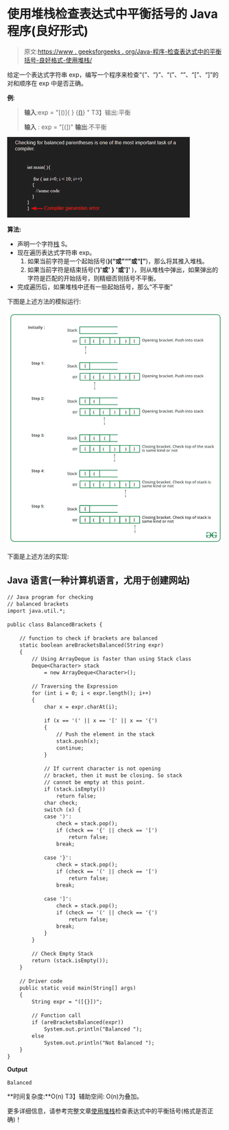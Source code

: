 # 使用堆栈检查表达式中平衡括号的 Java 程序(良好形式)

> 原文:[https://www . geeksforgeeks . org/Java-程序-检查表达式中的平衡括号-良好格式-使用堆栈/](https://www.geeksforgeeks.org/java-program-to-check-for-balanced-brackets-in-an-expression-well-formedness-using-stack/)

给定一个表达式字符串 exp，编写一个程序来检查“{”、“}”、“(”、“”、“[”、“]”的对和顺序在 exp 中是否正确。

**例**:

> **输入**:exp = "[()]{ } {[()]()} "
> T3】输出:平衡
> 
> **输入** : exp = "[(])"
> **输出**:不平衡

![check-for-balanced-parentheses-in-an-expression](img/aec654d5cd4f9447830ef5fa18844559.png)

**算法:**

*   声明一个字符[栈](https://www.geeksforgeeks.org/stack-data-structure/) S。
*   现在遍历表达式字符串 exp。
    1.  如果当前字符是一个起始括号(**)(“或”“”或“[”**)，那么将其推入堆栈。
    2.  如果当前字符是结束括号(**')'或' } '或']'** )，则从堆栈中弹出，如果弹出的字符是匹配的开始括号，则精细否则括号不平衡。
*   完成遍历后，如果堆栈中还有一些起始括号，那么“不平衡”

下图是上述方法的模拟运行:

![](img/edf74f8ec4ff0f6193eb5afef05dc2d3.png)

下面是上述方法的实现:

## Java 语言(一种计算机语言，尤用于创建网站)

```
// Java program for checking
// balanced brackets
import java.util.*;

public class BalancedBrackets {

    // function to check if brackets are balanced
    static boolean areBracketsBalanced(String expr)
    {
        // Using ArrayDeque is faster than using Stack class
        Deque<Character> stack
            = new ArrayDeque<Character>();

        // Traversing the Expression
        for (int i = 0; i < expr.length(); i++) 
        {
            char x = expr.charAt(i);

            if (x == '(' || x == '[' || x == '{') 
            {
                // Push the element in the stack
                stack.push(x);
                continue;
            }

            // If current character is not opening
            // bracket, then it must be closing. So stack
            // cannot be empty at this point.
            if (stack.isEmpty())
                return false;
            char check;
            switch (x) {
            case ')':
                check = stack.pop();
                if (check == '{' || check == '[')
                    return false;
                break;

            case '}':
                check = stack.pop();
                if (check == '(' || check == '[')
                    return false;
                break;

            case ']':
                check = stack.pop();
                if (check == '(' || check == '{')
                    return false;
                break;
            }
        }

        // Check Empty Stack
        return (stack.isEmpty());
    }

    // Driver code
    public static void main(String[] args)
    {
        String expr = "([{}])";

        // Function call
        if (areBracketsBalanced(expr))
            System.out.println("Balanced ");
        else
            System.out.println("Not Balanced ");
    }
}
```

**Output**

```
Balanced
```

**时间复杂度:**O(n)
T3】辅助空间: O(n)为叠加。

更多详细信息，请参考完整文章[使用堆栈](https://www.geeksforgeeks.org/check-for-balanced-parentheses-in-an-expression/)检查表达式中的平衡括号(格式是否正确)！